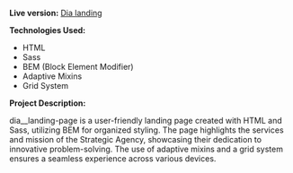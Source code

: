 **Live version:** [Dia landing](https://reject-4444.github.io/dia__landing-page/)

**Technologies Used:**
- HTML
- Sass
- BEM (Block Element Modifier)
- Adaptive Mixins
- Grid System

**Project Description:**

dia__landing-page is a user-friendly landing page created with HTML and Sass, utilizing BEM for organized styling. The page highlights the services and mission of the Strategic Agency, showcasing their dedication to innovative problem-solving. The use of adaptive mixins and a grid system ensures a seamless experience across various devices.
